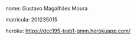 nome: Gustavo Magalhães Moura

matrícula: 201235015

heroku: https://dcc195-trab1-gmm.herokuapp.com/

